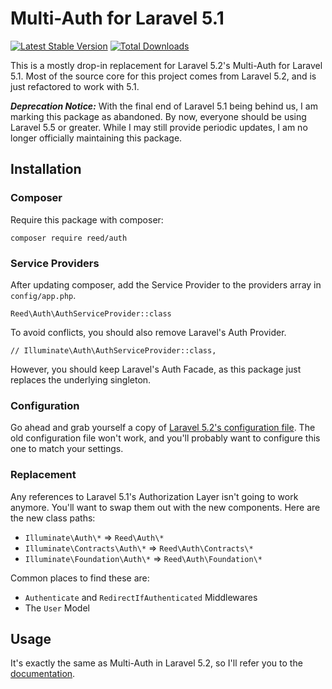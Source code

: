 # Multi-Auth for Laravel 5.1

[![Latest Stable Version](https://poser.pugx.org/reed/auth/version.png)](https://packagist.org/packages/reed/auth)
[![Total Downloads](https://poser.pugx.org/reed/auth/d/total.png)](https://packagist.org/packages/reed/auth)

This is a mostly drop-in replacement for Laravel 5.2's Multi-Auth for Laravel 5.1.
Most of the source core for this project comes from Laravel 5.2, and is just refactored to work with 5.1.

***Deprecation Notice:*** With the final end of Laravel 5.1 being behind us, I am marking this package as abandoned. By now, everyone should be using Laravel 5.5 or greater. While I may still provide periodic updates, I am no longer officially maintaining this package.

## Installation
### Composer
Require this package with composer:

```
composer require reed/auth
```

### Service Providers
After updating composer, add the Service Provider to the providers array in `config/app.php`.

```
Reed\Auth\AuthServiceProvider::class
```

To avoid conflicts, you should also remove Laravel's Auth Provider.

```
// Illuminate\Auth\AuthServiceProvider::class,
```

However, you should keep Laravel's Auth Facade, as this package just replaces the underlying singleton.

### Configuration

Go ahead and grab yourself a copy of [Laravel 5.2's configuration file](https://raw.githubusercontent.com/laravel/laravel/master/config/auth.php).
The old configuration file won't work, and you'll probably want to configure this one to match your settings.

### Replacement

Any references to Laravel 5.1's Authorization Layer isn't going to work anymore. You'll want to swap them out with the new components.
Here are the new class paths:

 - `Illuminate\Auth\*` => `Reed\Auth\*`
 - `Illuminate\Contracts\Auth\*` => `Reed\Auth\Contracts\*`
 - `Illuminate\Foundation\Auth\*` => `Reed\Auth\Foundation\*`

Common places to find these are:

 - `Authenticate` and `RedirectIfAuthenticated` Middlewares
 - The `User` Model

## Usage

It's exactly the same as Multi-Auth in Laravel 5.2, so I'll refer you to the [documentation](https://laravel.com/docs/5.2/authentication).
